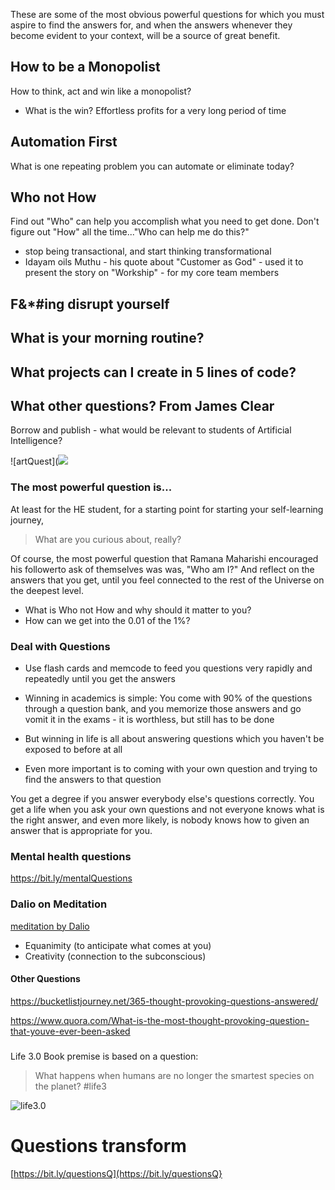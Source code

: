 <!-- title: Powerful Questions  -->

These are some of the most obvious powerful questions for which you must aspire to find the answers for, and when the answers whenever they become evident to your context, will be a source of great benefit. 

## How to be a Monopolist

How to think, act and win like a monopolist?
  - What is the win? Effortless profits for a very long period of time 

## Automation First 

What is one repeating problem you can automate or eliminate today?

## Who not How
Find out "Who" can help you accomplish what you need to get done. Don't figure out "How" all the time..."Who can help me do this?"

- stop being transactional, and start thinking transformational 
- Idayam oils Muthu - his quote about "Customer as God" - used it to present the story on "Workship" - for my core team members 




## F&*#ing disrupt yourself 

## What is your morning routine?


## What projects can I create in 5 lines of code? 


## What other questions? From James Clear


Borrow and publish - what would be relevant to students of Artificial Intelligence? 


![artQuest](![](https://files.gitter.im/581c97cbd73408ce4f339dc2/Iitr/Screenshot-2020-11-15-at-08.52.03.png)


### The most powerful question is...

At least for the HE student, for a starting point for starting your self-learning journey, 
> What are you curious about, really? 

Of course, the most powerful question that Ramana Maharishi encouraged his followerto ask of themselves was was, "Who am I?" And reflect on the answers that you get, until you feel connected to the rest of the Universe on the deepest level. 

- What is Who not How and why should it matter to you? 
- How can we get into the 0.01 of the 1%?


### Deal with Questions
- Use flash cards and memcode to feed you questions very rapidly and repeatedly until you get the answers

- Winning in academics is simple: You come with 90% of the questions through a question bank, and you memorize those answers and go vomit it in the exams - it is worthless, but still has to be done
- But winning in life is all about answering questions which you haven't be exposed to before at all
- Even more important is  to coming with your own question and trying to find the answers to that question

You get a degree if you answer everybody else's questions correctly. You get a life when you ask your own questions and not everyone knows what is the right answer, and even more likely, is nobody knows how to given an answer that is appropriate for you.



### Mental health questions

https://bit.ly/mentalQuestions

### Dalio on Meditation

[meditation by Dalio](https://youtu.be/UzehRUSUd30?t=3414)

  - Equanimity (to anticipate what comes at you) 
  - Creativity (connection to the subconscious)

#### Other Questions

https://bucketlistjourney.net/365-thought-provoking-questions-answered/

https://www.quora.com/What-is-the-most-thought-provoking-question-that-youve-ever-been-asked

### 


Life 3.0 Book premise is based on a question:

> What happens when humans are no longer the smartest species on the planet? #life3

![life3.0](https://i.imgur.com/ZU8pkze.jpg)


# Questions transform 

[https://bit.ly/questionsQ](https://bit.ly/questionsQ}


